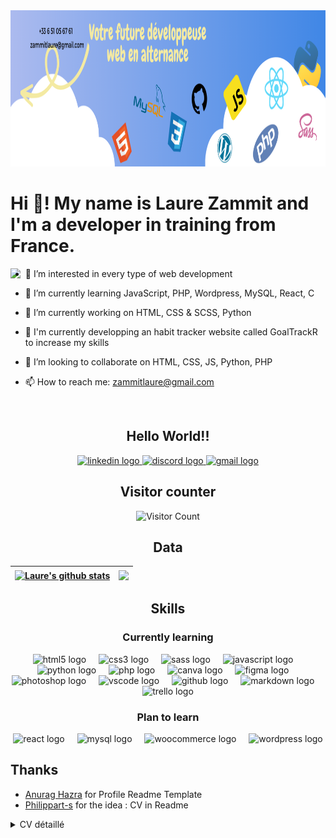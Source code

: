 <img src=".github/workflows/GitHub.png" height="250" alt="linkedin logo"  />

<h1 align="left">Hi 👋! My name is Laure Zammit and I'm a developer in training from France.</h1>

<img align="left" height="250" src="https://res.cloudinary.com/practicaldev/image/fetch/s--O0u1bNHs--/c_limit%2Cf_auto%2Cfl_progressive%2Cq_66%2Cw_880/https://miro.medium.com/max/1400/0%2APXf5ge7QCN9Ga_CL.gif"  />

<div>
  
- 👀 I’m interested in every type of web development

- 🌱 I’m currently learning JavaScript, PHP, Wordpress, MySQL, React, C
- 🔭 I’m currently working on HTML, CSS & SCSS, Python
- 💪 I'm currently developping an habit tracker website called GoalTrackR to increase my skills

- 🤝 I’m looking to collaborate on HTML, CSS, JS, Python, PHP

<!-- - 🤔 I’m looking for help with ... -->
<!-- - 💬 Ask me about ... -->
- 📫 How to reach me: zammitlaure@gmail.com
</div>

<br>

<h2 align="center">Hello World!!</h2>

<div align="center">
  <a href="https://www.linkedin.com/in/laure-zammit-84a3b3150/" target="_blank">
    <img src="https://img.shields.io/static/v1?message=LinkedIn&logo=linkedin&label=&color=0077B5&logoColor=white&labelColor=&style=for-the-badge" height="35" alt="linkedin logo"  />
  </a>
  <a href="._loly_." target="_blank">
    <img src="https://img.shields.io/static/v1?message=Discord&logo=discord&label=&color=7289DA&logoColor=white&labelColor=&style=for-the-badge" height="35" alt="discord logo"  />
  </a>
  <a href="zammitlaure@gmail.com" target="_blank">
    <img src="https://img.shields.io/static/v1?message=Gmail&logo=gmail&label=&color=D14836&logoColor=white&labelColor=&style=for-the-badge" height="35" alt="gmail logo"  />
  </a>
</div>


<h2 align="center">Visitor counter</h2>

<div align="center">
  
  ![Visitor Count](https://profile-counter.glitch.me/{LaureZammit}/count.svg)

</div>

<h2 align="center"> Data </h2>

<div align="center">

  | <a href="https://github.com/LaureZammit/github-readme-stats"><img align="center" src="https://github-readme-stats.vercel.app/api?username=LaureZammit&show_icons=true&include_all_commits=true&theme=buefy&hide_border=true" alt="Laure's github stats" /></a> | <a href="https://github.com/LaureZammit/github-readme-stats"><img align="center" src="https://github-readme-stats.vercel.app/api/top-langs/?username=LaureZammit&layout=compact&theme=buefy&hide_border=true" /></a> |
| ------------- | ------------- |

</div>

##

<h2 align="center"> Skills </h2>

<div align="center">
<h3>Currently learning</h3>
<img src="https://cdn.jsdelivr.net/gh/devicons/devicon/icons/html5/html5-original.svg" height="50" alt="html5 logo"  /> <img width="12" /> <img src="https://cdn.jsdelivr.net/gh/devicons/devicon/icons/css3/css3-original.svg" height="50" alt="css3 logo"  /> <img width="12" /> <img src="https://cdn.jsdelivr.net/gh/devicons/devicon/icons/sass/sass-original.svg" height="50" alt="sass logo"  /> <img width="12" /> <img src="https://cdn.jsdelivr.net/gh/devicons/devicon/icons/javascript/javascript-original.svg" height="50" alt="javascript logo"  /> <img width="12" /> <img src="https://cdn.jsdelivr.net/gh/devicons/devicon/icons/python/python-original.svg" height="50" alt="python logo"  /> <img width="12" /> <img src="https://cdn.jsdelivr.net/gh/devicons/devicon/icons/php/php-original.svg" height="50" alt="php logo"  /> <img width="12" /> <img src="https://cdn.jsdelivr.net/gh/devicons/devicon/icons/canva/canva-original.svg" height="50" alt="canva logo"  /> <img width="12" /> <img src="https://cdn.jsdelivr.net/gh/devicons/devicon/icons/figma/figma-original.svg" height="50" alt="figma logo"  /> <img width="12" /> <img src="https://cdn.jsdelivr.net/gh/devicons/devicon/icons/photoshop/photoshop-plain.svg" height="50" alt="photoshop logo"  /> <img width="12" /> <img src="https://cdn.jsdelivr.net/gh/devicons/devicon/icons/vscode/vscode-original.svg" height="50" alt="vscode logo"  /> <img width="12" /> <img src="https://cdn.jsdelivr.net/gh/devicons/devicon/icons/github/github-original.svg" height="50" alt="github logo"  /> <img width="12" /> <img src="https://cdn.jsdelivr.net/gh/devicons/devicon/icons/markdown/markdown-original.svg" height="50" alt="markdown logo"  /> <img width="12" /> <img src="https://cdn.jsdelivr.net/gh/devicons/devicon/icons/trello/trello-plain.svg" height="50" alt="trello logo"  />
</div>

<div align="center">
<h3>Plan to learn</h3>
<img src="https://cdn.jsdelivr.net/gh/devicons/devicon/icons/react/react-original.svg" height="50" alt="react logo"  /> <img width="12" /> <img src="https://cdn.jsdelivr.net/gh/devicons/devicon/icons/mysql/mysql-original.svg" height="50" alt="mysql logo"  /> <img width="12" /> <img src="https://cdn.jsdelivr.net/gh/devicons/devicon/icons/woocommerce/woocommerce-original.svg" height="50" alt="woocommerce logo"  /> <img width="12" /> <img src="https://cdn.jsdelivr.net/gh/devicons/devicon/icons/wordpress/wordpress-original.svg" height="50" alt="wordpress logo"  />
</div>

##

## Thanks
* [Anurag Hazra](https://github.com/anuraghazra) for Profile Readme Template
* [Philippart-s](https://github.com/philippart-s/philippart-s/blob/main/README.md) for the idea : CV in Readme

<details>
    <summary>
        CV détaillé
    </summary>

## EXPERIENCE PROFESSIONNELLE

### 2019 - 2022 | Assitante de Direction | Pharmacie des Olives, Marseille

* Gestion administrative, commerciale
* Gestion des ressources humaines
* Gestion de la crise sanitaire COVID19

### 2017 - 2019 | Assistante de Manager | EDF-DIPDE, Marseille

* Secrétariat d'Etat-major
* Animatrice du réseau des alternantes (2018-2019)
* Soutien aux managers et gestion administrative

### 2017 - 2018 | Préparatrice en pharmacie - Temps partiel | Pharmacie des Olives, Marseille

* Gestion administrative et commerciale

### 2010 - 2017 | Préparatrice en pharmacie | Pharmacie des Olives, Marseille

* Gestion administrative et commerciale

### 2010 - 2017 | Manutentionnaire - Intérim | H&M, Marseille

## FORMATION

### 2023 | Développement Web | La Plateforme, Brignoles

* Langages informatiques
<div align="left">
<img src="https://cdn.jsdelivr.net/gh/devicons/devicon/icons/html5/html5-original.svg" height="20" alt="html5 logo"  /> <img src="https://cdn.jsdelivr.net/gh/devicons/devicon/icons/css3/css3-original.svg" height="20" alt="css3 logo"  /> <img src="https://cdn.jsdelivr.net/gh/devicons/devicon/icons/sass/sass-original.svg" height="20" alt="sass logo"  /> <img src="https://cdn.jsdelivr.net/gh/devicons/devicon/icons/javascript/javascript-original.svg" height="20" alt="javascript logo"  /> <img src="https://cdn.jsdelivr.net/gh/devicons/devicon/icons/python/python-original.svg" height="20" alt="python logo"  /> <img src="https://cdn.jsdelivr.net/gh/devicons/devicon/icons/php/php-original.svg" height="20" alt="php logo"  /> <img src="https://cdn.jsdelivr.net/gh/devicons/devicon/icons/mysql/mysql-original.svg" height="20" alt="mysql logo"  />  <img src="https://cdn.jsdelivr.net/gh/devicons/devicon/icons/figma/figma-original.svg" height="20" alt="figma logo"  /> <img src="https://cdn.jsdelivr.net/gh/devicons/devicon/icons/woocommerce/woocommerce-original.svg" height="20" alt="woocommerce logo"  /> <img src="https://cdn.jsdelivr.net/gh/devicons/devicon/icons/wordpress/wordpress-original.svg" height="20" alt="wordpress logo"  /> <img src="https://cdn.jsdelivr.net/gh/devicons/devicon/icons/vscode/vscode-original.svg" height="20" alt="vscode logo"  /> <img src="https://cdn.jsdelivr.net/gh/devicons/devicon/icons/github/github-original.svg" height="20" alt="github logo"  /> <img src="https://cdn.jsdelivr.net/gh/devicons/devicon/icons/markdown/markdown-original.svg" height="20" alt="markdown logo"  />
</div>

### 2017 - 2019 | BTS Assistante de manager, Institut La Forbine, Aubagne
* Alternance

### 2010 - 2012 | BP Préparatrice en pharmacie, CFA Marseille
* Alternance

### Langues

* FR : Langue maternelle
* EN : Niveau B1, pratique occasionnelle
  
</details>
